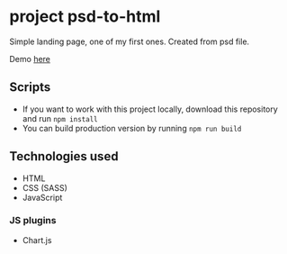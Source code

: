 # project psd-to-html

Simple landing page, one of my first ones. Created from psd file.

Demo [here]( https://ciri1987.github.io/project-psd-to-html/)

## Scripts
  - If you want to work with this project locally, download this repository and run `npm install`
  - You can build production version by running `npm run build`

## Technologies used
  - HTML
  - CSS (SASS)
  - JavaScript

### JS plugins
  - Chart.js
  
